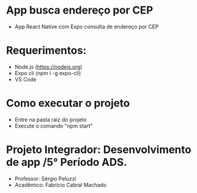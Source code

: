 # App busca endereço por CEP
- App React Native com Expo consulta de endereço por CEP
# Requerimentos:
- Node.js (https://nodejs.org)
- Expo cli (npm i -g expo-cli)
- VS Code
# Como executar o projeto
- Entre na pasta raiz do projeto
- Execute o comando "npm start"
# Projeto Integrador: Desenvolvimento de app /5° Período ADS.
- Professor: Sérgio Peluzzi
- Acadêmico: Fabrício Cabral Machado
